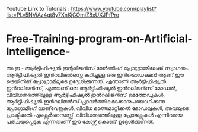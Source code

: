 Youtube Link to Tutorials : https://www.youtube.com/playlist?list=PLv5NViAz4gt8y7XnKjGOmiZ8xUXJPfPro
# Free-Training-program-on-Artificial-Intelligence-
അ ഇ - ആർട്ടിഫിഷ്യൽ ഇന്റലിജൻസ് ലേർണിംഗ്  പ്രോഗ്രാമ്മിലേക്ക്  സ്വാഗതം. ആർട്ടിഫിഷ്യൽ ഇൻറലിജൻസ്നെ കുറിച്ചുള്ള ഒരു ഇൻട്രൊഡക്ഷൻ ആണ് ഈ  ട്രെയിനിങ് പ്രോഗ്രാമിലൂടെ ഉദ്ദേശിക്കുന്നത്.    എന്താണ് ആർട്ടിഫിഷ്യൽ ഇൻറലിജൻസ്,  എന്താണ് ഒരു ആർട്ടിഫിഷ്യൽ ഇൻറലിജൻസ് മോഡൽ,  വിവിധതരത്തിലുള്ള ആർട്ടിഫിഷ്യൽ ഇൻറലിജൻസ് മെത്തേഡുകൾ, ആർട്ടിഫിഷ്യൽ ഇൻറലിജൻസ്  പ്രാവർത്തികമാക്കാനുപയോഗിക്കുന്ന  പ്രോഗ്രാമിംഗ് ലാങ്‌വേജുകൾ, വിവിധ മാത്തമാറ്റിക്കൽ മോഡലുകൾ, അവയുടെ  പ്രാക്ടിക്കൽ എക്സെർസൈസ്സ്, വിവിധതരത്തിലുള്ള പ്രോജക്റ്റുകൾ   എന്നിവയെ  പരിചയപ്പെടുക എന്നതാണ്  ഈ കോഴ്സ് കൊണ്ട് ഉദ്ദേശിക്കുന്നത്.
